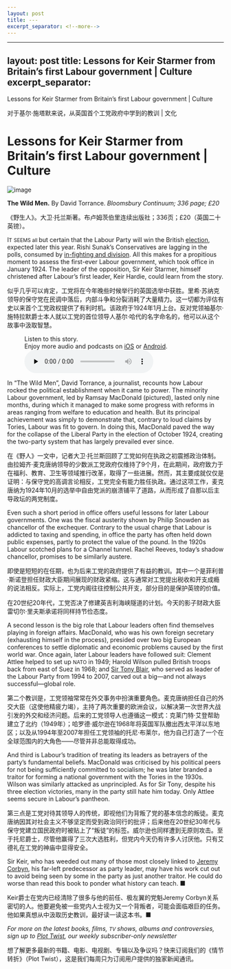 ```yaml
---
layout: post
title: ---
excerpt_separator: <!--more-->
---
```



<!--more-->

---
layout: post
title: Lessons for Keir Starmer from Britain’s first Labour government | Culture
excerpt_separator: <!--more-->
---


<!--more-->

Lessons for Keir Starmer from Britain’s first Labour government | Culture

对于基尔·施塔默来说，从英国首个工党政府中学到的教训 | 文化


# Lessons for Keir Starmer from Britain’s first Labour government | Culture

![image](https://images.weserv.nl/?url=www.economist.com/img/b/1280/720/90/media-assets/image/20240210_CUP001.jpg)

<div></div><p><b>The Wild Men.</b> By David Torrance. <i>Bloomsbury Continuum; 336 page; £20</i></p>

《野生人》。大卫·托兰斯著。布卢姆茨伯里连续出版社；336页；£20（英国二十英镑）。


<p><span>I</span><small>T</small> <small>SEEMS all </small>but certain that the Labour Party will win the British <a href="https://www.economist.com/the-world-ahead/2023/11/13/rishi-sunak-and-sir-keir-starmer-who-would-actually-bring-change">election</a>, expected later this year. Rishi Sunak’s Conservatives are lagging in the polls, consumed by <a href="https://www.economist.com/britain/2024/02/01/the-search-for-conservative-party-unity">in-fighting and division</a>. All this makes for a propitious moment to assess the first-ever Labour government, which took office in January 1924. The leader of the opposition, Sir Keir Starmer, himself christened after Labour’s first leader, Keir Hardie, could learn from the story.</p>

似乎几乎可以肯定，工党将在今年晚些时候举行的英国选举中获胜。里希·苏纳克领导的保守党在民调中落后，内部斗争和分裂消耗了大量精力。这一切都为评估有史以来首个工党政权提供了有利时机。该政府于1924年1月上台。反对党领袖基尔·施特拉默爵士本人就以工党的首位领导人基尔·哈代的名字命名的，他可以从这个故事中汲取智慧。


<div><figure><div><figcaption>Listen to this story.</figcaption> <span>Enjoy more audio and podcasts on<!-- --> <a href="https://www.economist.comhttps://economist-app.onelink.me/d2eC/bed1b25" id="audio-ios-cta" rel="noreferrer" target="_blank">iOS</a> <!-- -->or<!-- --> <a href="https://www.economist.comhttps://economist-app.onelink.me/d2eC/7f3c199" id="audio-android-cta" rel="noreferrer" target="_blank">Android</a>.</span></div><audio controls="" id="audio-player" preload="none" src="https://www.economist.com/media-assets/audio/081%20Culture%20-%20Britain_s%20Labour%20government%20at%20100-394f1b2aca09a81b80b17d94d2b34eb7.mp3" title="Lessons for Keir Starmer from Britain’s first Labour government"><p>Your browser does not support the &lt;audio&gt; element.</p></audio><div><div></div></div></figure></div><p>In “The Wild Men”, David Torrance, a journalist, recounts how Labour rocked the political establishment when it came to power. The minority Labour government, led by Ramsay MacDonald (pictured), lasted only nine months, during which it managed to make some progress with reforms in areas ranging from welfare to education and health. But its principal achievement was simply to demonstrate that, contrary to loud claims by Tories, Labour was fit to govern. In doing this, MacDonald paved the way for the collapse of the Liberal Party in the election of October 1924, creating the two-party system that has largely prevailed ever since.</p>

在《野人》一文中，记者大卫·托兰斯回顾了工党如何在执政之初震撼政治体制。由拉姆齐·麦克唐纳领导的少数派工党政府仅维持了9个月，在此期间，政府致力于在福利、教育、卫生等领域推行改革，取得了一些进展。然而，其主要成就仅仅是证明：与保守党的高调言论相反，工党完全有能力胜任执政。通过这项工作，麦克唐纳为1924年10月的选举中自由党派的崩溃铺平了道路，从而形成了自那以后主导政坛的两党制度。


<div><div><div id="econ-1"></div></div></div><p>Even such a short period in office offers useful lessons for later Labour governments. One was the fiscal austerity shown by Philip Snowden as chancellor of the exchequer. Contrary to the usual charge that Labour is addicted to taxing and spending, in office the party has often held down public expenses, partly to protect the value of the pound. In the 1920s Labour scotched plans for a Channel tunnel. Rachel Reeves, today’s shadow chancellor, promises to be similarly austere.</p>

即使是短短的在任期，也为后来工党的政府提供了有益的教训。其中一个是菲利普·斯诺登担任财政大臣期间展现的财政紧缩。这与通常对工党提出税收和开支成瘾的说法相反。实际上，工党内阁往往控制公共开支，部分目的是保护英镑的价值。

在20世纪20年代，工党否决了修建英吉利海峡隧道的计划。今天的影子财政大臣雷切尔·里夫斯承诺将同样持节俭态度。


<p>A second lesson is the big role that Labour leaders often find themselves playing in foreign affairs. MacDonald, who was his own foreign secretary (exhausting himself in the process), presided over two big European conferences to settle diplomatic and economic problems caused by the first world war. Once again, later Labour leaders have followed suit: Clement Attlee helped to set up <small>NATO</small> in 1949; Harold Wilson pulled British troops back from east of Suez in 1968; and <a href="https://www.economist.com/britain/2023/07/20/sir-tony-blair-mesmerises-the-labour-party-again">Sir Tony Blair</a>, who served as leader of the Labour Party from 1994 to 2007, carved out a big—and not always successful—global role.</p>

第二个教训是，工党领袖常常在外交事务中扮演重要角色。麦克唐纳担任自己的外交大臣（这使他精疲力竭），主持了两次重要的欧洲会议，以解决第一次世界大战引发的外交和经济问题。后来的工党领导人也遵循这一模式：克莱门特·艾登帮助建立了北约（1949年）；哈罗德·威尔逊在1968年将英国军队撤出西太平洋以东地区；以及从1994年至2007年担任工党领袖的托尼·布莱尔，他为自己打造了一个在全球范围内的大角色——尽管并非总能取得成功。


<p>And third is Labour’s tradition of treating its leaders as betrayers of the party’s fundamental beliefs. MacDonald was criticised by his political peers for not being sufficiently committed to socialism; he was later branded a traitor for forming a national government with the Tories in the 1930s. Wilson was similarly attacked as unprincipled. As for Sir Tony, despite his three election victories, many in the party still hate him today. Only Attlee seems secure in Labour’s pantheon.</p>

第三点是工党对待其领导人的传统，即视他们为背叛了党的基本信念的叛徒。麦克唐纳因其对社会主义不够坚定而受到政治同行的批评；后来他在20世纪30年代与保守党建立国民政府时被贴上了“叛徒”的标签。威尔逊也同样遭到无原则攻击。至于托尼爵士，尽管他赢得了三次大选胜利，但党内今天仍有许多人讨厌他。只有艾德礼在工党的神庙中显得安全。


<p>Sir Keir, who has weeded out many of those most closely linked to <a href="https://www.economist.com/britain/2023/10/24/liz-truss-and-jeremy-corbyn-still-haunt-british-politics">Jeremy Corbyn</a>, his far-left predecessor as party leader, may have his work cut out to avoid being seen by some in the party as just another traitor. He could do worse than read this book to ponder what history can teach. <span>■</span></p>

Keir爵士在党内已经清除了很多与他的前任、极左翼的党魁Jeremy Corbyn关系密切的人。他要避免被一些党内人士视为又一个背叛者，可能会面临艰巨的任务。他如果真想从中汲取历史教训，最好读一读这本书。■


<p><i>For more on the latest books, films, <small>TV </small>shows, albums and controversies, sign up to <a href="https://www.economist.com/culture/2022/11/23/introducing-plot-twist-our-new-culture-newsletter">Plot Twist</a>, our weekly subscriber-only newsletter</i></p>

想了解更多最新的书籍、电影、电视剧、专辑以及争议吗？快来订阅我们的《情节转折》（Plot Twist），这是我们每周只为订阅用户提供的独家新闻通讯。

